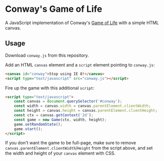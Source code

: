 # Conway's Game of Life

A JavaScript implementation of Conway's
[Game of Life](https://www.conwaylife.com/wiki/Conway%27s_Game_of_Life)
with a simple HTML canvas.



## Usage

Download `conway.js` from this repository.

Add an HTML `canvas` element and a `script` element pointing to `conway.js`:

```html
<canvas id="conway">Stop using IE 8!</canvas>
<script type="text/javascript" src="conway.js"></script>
```

Fire up the game with this additional `script`:

```html
<script type="text/javascript">
	const canvas = document.querySelector('#conway');
	const width = canvas.width = canvas.parentElement.clientWidth;
	const height = canvas.height = canvas.parentElement.clientHeight;
	const ctx = canvas.getContext('2d');
	const game = new Game(ctx, width, height);
	game.setRandomState();
	game.start();
</script>
```

If you don't want the game to be full-page, make sure to remove
`canvas.parentElement.clientWidth`/`Height` from the script above,
and set the width and height of your `canvas` element with CSS.
